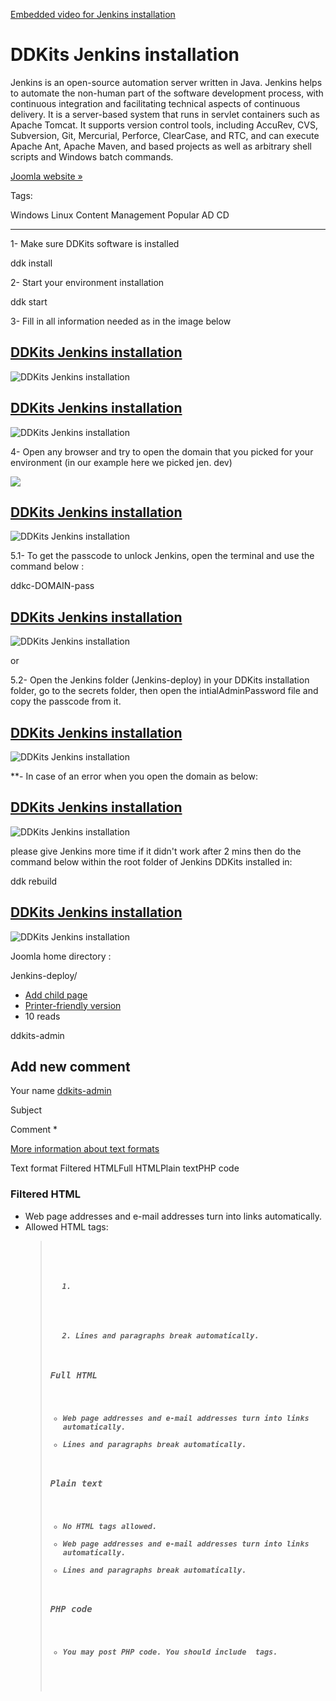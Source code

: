 <a href="https://www.youtube-nocookie.com/embed/hAQI9eYQugg?rel=0&amp;wmode=opaque">Embedded video for Jenkins installation</a>

DDKits Jenkins installation
===========================

Jenkins is an open-source automation server written in Java. Jenkins helps to automate the non-human part of the software development process, with continuous integration and facilitating technical aspects of continuous delivery. It is a server-based system that runs in servlet containers such as Apache Tomcat. It supports version control tools, including AccuRev, CVS, Subversion, Git, Mercurial, Perforce, ClearCase, and RTC, and can execute Apache Ant, Apache Maven, and based projects as well as arbitrary shell scripts and Windows batch commands.

[Joomla website »](https://www.google.com/url?sa=t&rct=j&q=&esrc=s&source=web&cd=1&cad=rja&uact=8&ved=0ahUKEwjc6_H_je7VAhXph1QKHdthBcMQFggoMAA&url=https%3A%2F%2Fjenkins.io%2F&usg=AFQjCNHwOJU-lmtmG89TB7bVdt1VJu8R8A)  

Tags:

Windows Linux Content Management Popular  AD CD

* * *

1- Make sure DDKits software is installed

ddk install

2- Start your environment installation

ddk start

3- Fill in all information needed as in the image below

[DDKits Jenkins installation](/file/144)
----------------------------------------

![DDKits Jenkins installation](https://ddkits.com/sites/files/Screen%20Shot%202017-08-23%20at%2011.37.00%20AM.png "DDKits Jenkins installation")

[DDKits Jenkins installation](/file/145)
----------------------------------------

![DDKits Jenkins installation](https://ddkits.com/sites/files/Screen%20Shot%202017-08-23%20at%2011.37.15%20AM.png "DDKits Jenkins installation")

4- Open any browser and try to open the domain that you picked for your environment (in our example here we picked jen. dev)

![](https://ddkits.com/sites/default/files/Screen%20Shot%202017-07-03%20at%206.25.59%20PM.png)

[DDKits Jenkins installation](/file/148)
----------------------------------------

![DDKits Jenkins installation](https://ddkits.com/sites/files/Screen%20Shot%202017-08-23%20at%2011.40.40%20AM.png "DDKits Jenkins installation")

5.1- To get the passcode to unlock Jenkins, open the terminal and use the command below  :

ddkc-DOMAIN-pass

[DDKits Jenkins installation](/file/153)
----------------------------------------

![DDKits Jenkins installation](https://ddkits.com/sites/files/Screen%20Shot%202017-08-23%20at%2012.02.49%20PM.png "DDKits Jenkins installation")

or

5.2- Open the Jenkins folder (Jenkins-deploy) in your DDKits installation folder, go to the secrets folder, then open the intialAdminPassword file and copy the passcode from it.

[DDKits Jenkins installation](/file/149)
----------------------------------------

![DDKits Jenkins installation](https://ddkits.com/sites/files/Screen%20Shot%202017-08-23%20at%2012.01.25%20PM.png "DDKits Jenkins installation")

\*\*- In case of an error when you open the domain as below:

[DDKits Jenkins installation](/file/146)
----------------------------------------

![DDKits Jenkins installation](https://ddkits.com/sites/files/Screen%20Shot%202017-08-23%20at%2011.37.37%20AM.png "DDKits Jenkins installation")

please give Jenkins more time if it didn't work after 2 mins then do the command below within the root folder of Jenkins DDKits installed in:

ddk rebuild

[DDKits Jenkins installation](/file/147)
----------------------------------------

![DDKits Jenkins installation](https://ddkits.com/sites/files/Screen%20Shot%202017-08-23%20at%2011.37.52%20AM.png "DDKits Jenkins installation")

Joomla home directory :

Jenkins-deploy/

*   [Add child page](/node/add/book?parent=693)
*   [Printer-friendly version](/book/export/html/36 "Show a printer-friendly version of this book page and its sub-pages.")
*   10 reads

ddkits-admin

Add new comment
---------------

Your name [ddkits-admin](/users/ddkits-admin "View user profile.")

Subject 

Comment \*

[More information about text formats](/filter/tips)

Text format Filtered HTMLFull HTMLPlain textPHP code

### Filtered HTML

*   Web page addresses and e-mail addresses turn into links automatically.
*   Allowed HTML tags: <a> <em> <strong> <cite> <blockquote> <code> <ul> <ol> <li> <dl> <dt> <dd>
*   Lines and paragraphs break automatically.

### Full HTML

*   Web page addresses and e-mail addresses turn into links automatically.
*   Lines and paragraphs break automatically.

### Plain text

*   No HTML tags allowed.
*   Web page addresses and e-mail addresses turn into links automatically.
*   Lines and paragraphs break automatically.

### PHP code

*   You may post PHP code. You should include <?php ?> tags.